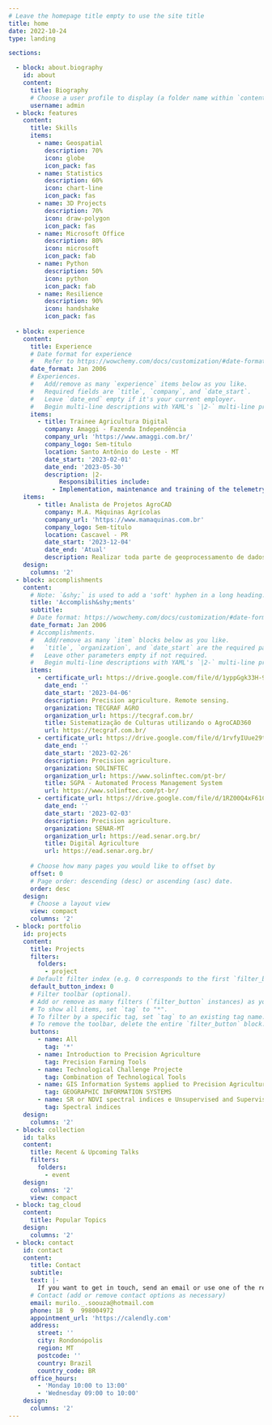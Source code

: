 ```yaml
---
# Leave the homepage title empty to use the site title
title: home
date: 2022-10-24
type: landing

sections:

  - block: about.biography
    id: about
    content:
      title: Biography
      # Choose a user profile to display (a folder name within `content/authors/`)
      username: admin
  - block: features
    content:
      title: Skills
      items:
        - name: Geospatial
          description: 70%
          icon: globe
          icon_pack: fas
        - name: Statistics
          description: 60%
          icon: chart-line
          icon_pack: fas
        - name: 3D Projects
          description: 70%
          icon: draw-polygon
          icon_pack: fas
        - name: Microsoft Office
          description: 80%
          icon: microsoft
          icon_pack: fab
        - name: Python
          description: 50%
          icon: python
          icon_pack: fab
        - name: Resilience
          description: 90%
          icon: handshake
          icon_pack: fas
    
  - block: experience
    content:
      title: Experience
      # Date format for experience
      #   Refer to https://wowchemy.com/docs/customization/#date-format
      date_format: Jan 2006
      # Experiences.
      #   Add/remove as many `experience` items below as you like.
      #   Required fields are `title`, `company`, and `date_start`.
      #   Leave `date_end` empty if it's your current employer.
      #   Begin multi-line descriptions with YAML's `|2-` multi-line prefix.
      items:
        - title: Trainee Agricultura Digital  
          company: Amaggi - Fazenda Independência
          company_url: 'https://www.amaggi.com.br/'
          company_logo: Sem-título
          location: Santo Antônio do Leste - MT
          date_start: '2023-02-01'
          date_end: '2023-05-30'
          description: |2-
              Responsibilities include:
            - Implementation, maintenance and training of the telemetry system; Planting line projects (operations traffic control); Conservation and maintenance of dangerous stations; Spray and seeder variable rate application configuration; Tool (GIS): Productivity, rain and thematic maps; Configuration and configuration of monitors; Preparation of reports and analysis of operational indicators; Fertilizer range calibration; Support spray nozzle measurement with a digital tool;
    items:
        - title: Analista de Projetos AgroCAD
          company: M.A. Máquinas Agrícolas
          company_url: 'https://www.mamaquinas.com.br'
          company_logo: Sem-título
          location: Cascavel - PR 
          date_start: '2023-12-04'
          date_end: 'Atual'
          description: Realizar toda parte de geoprocessamento de dados, sistemas de tráfego de maquinas agrícolas, agricultura de precisão e acompanhamento de manifestações de máquinas agrícola.
    design:
      columns: '2'
  - block: accomplishments
    content:
      # Note: `&shy;` is used to add a 'soft' hyphen in a long heading.
      title: 'Accomplish&shy;ments'
      subtitle:
      # Date format: https://wowchemy.com/docs/customization/#date-format
      date_format: Jan 2006
      # Accomplishments.
      #   Add/remove as many `item` blocks below as you like.
      #   `title`, `organization`, and `date_start` are the required parameters.
      #   Leave other parameters empty if not required.
      #   Begin multi-line descriptions with YAML's `|2-` multi-line prefix.
      items:
        - certificate_url: https://drive.google.com/file/d/1yppGgk33H-9vP61uUZs5wJaD-EY4aS9x/view
          date_end: ''
          date_start: '2023-04-06'
          description: Precision agriculture. Remote sensing.
          organization: TECGRAF AGRO
          organization_url: https://tecgraf.com.br/
          title: Sistematização de Culturas utilizando o AgroCAD360 
          url: https://tecgraf.com.br/
        - certificate_url: https://drive.google.com/file/d/1rvfyIUue29tVa2Hy7k0WG8n0nb2QWM8Y/view?usp=drivesdk
          date_end: ''
          date_start: '2023-02-26'
          description: Precision agriculture.
          organization: SOLINFTEC
          organization_url: https://www.solinftec.com/pt-br/
          title: SGPA - Automated Process Management System
          url: https://www.solinftec.com/pt-br/
        - certificate_url: https://drive.google.com/file/d/1RZ00Q4xF61CdHhBP260RmpYuYp9F8LL-/view
          date_end: ''
          date_start: '2023-02-03'
          description: Precision agriculture.
          organization: SENAR-MT
          organization_url: https://ead.senar.org.br/
          title: Digital Agriculture
          url: https://ead.senar.org.br/
   
      # Choose how many pages you would like to offset by
      offset: 0
      # Page order: descending (desc) or ascending (asc) date.
      order: desc
    design:
      # Choose a layout view
      view: compact
      columns: '2'
  - block: portfolio
    id: projects
    content:
      title: Projects
      filters:
        folders:
          - project
      # Default filter index (e.g. 0 corresponds to the first `filter_button` instance below).
      default_button_index: 0
      # Filter toolbar (optional).
      # Add or remove as many filters (`filter_button` instances) as you like.
      # To show all items, set `tag` to "*".
      # To filter by a specific tag, set `tag` to an existing tag name.
      # To remove the toolbar, delete the entire `filter_button` block.
      buttons:
        - name: All
          tag: '*'
        - name: Introduction to Precision Agriculture
          tag: Precision Farming Tools
        - name: Technological Challenge Projecte
          tag: Combination of Technological Tools  
        - name: GIS Information Systems applied to Precision Agriculture
          tag: GEOGRAPHIC INFORMATION SYSTEMS
        - name: SR or NDVI spectral indices e Unsupervised and Supervised Classification
          tag: Spectral indices
    design:
      columns: '2'
  - block: collection
    id: talks
    content:
      title: Recent & Upcoming Talks
      filters:
        folders:
          - event
    design:
      columns: '2'
      view: compact
  - block: tag_cloud
    content:
      title: Popular Topics
    design:
      columns: '2'
  - block: contact
    id: contact
    content:
      title: Contact
      subtitle:
      text: |-
        If you want to get in touch, send an email or use one of the resources indicated in this page.
      # Contact (add or remove contact options as necessary)
      email: murilo._.soouza@hotmail.com
      phone: 18  9  998004972
      appointment_url: 'https://calendly.com'
      address:
        street: ''
        city: Rondonópolis
        region: MT
        postcode: ''
        country: Brazil
        country_code: BR
      office_hours:
        - 'Monday 10:00 to 13:00'
        - 'Wednesday 09:00 to 10:00'
    design:
      columns: '2'
---
```

